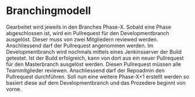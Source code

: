 # Branchingmodell

Gearbeitet wird jeweils in den Branches Phase-X. 
Sobald eine Phase abgeschlossen ist, wird ein Pullrequest für den Developmentbranch ausgelöst. 
Dieser muss von zwei Mitgliedern reviewed werden. Anschliessend darf der Pullrequest angenommen werden.
Im Developmentbranch wird nochmals mittels eines Jenkinsserver der Build getestet. Ist der Build erfolgreich, kann
von dort aus ein neuer Pullrequest für den Masterbranch ausgelöst werden. Diesen Pullrequest müssen alle Teammitglieder
reviewen. Anschliessend darf der Repoadmin den Pullrequest durchführen. Soll nun eine weitere Phase-X+1 erstellt werden
so basiert diese auf dem Developmentbranch und das Prozedere beginnt von vorne.